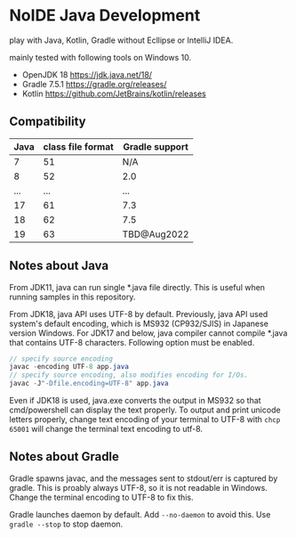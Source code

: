 
# NoIDE Java Development

play with Java, Kotlin, Gradle without Ecllipse or IntelliJ IDEA.

mainly tested with following tools on Windows 10.

- OpenJDK 18    https://jdk.java.net/18/
- Gradle 7.5.1  https://gradle.org/releases/
- Kotlin        https://github.com/JetBrains/kotlin/releases


## Compatibility

| Java | class file format | Gradle support |
|------|-------------------|----------------|
| 7    | 51                | N/A            |
| 8    | 52                | 2.0            |
| ...  | ...               | ...            |
| 17   | 61                | 7.3            |
| 18   | 62                | 7.5            |
| 19   | 63                | TBD@Aug2022    |


## Notes about Java

From JDK11, java can run single *.java file directly. This is useful when running samples in this repository.

From JDK18, java API uses UTF-8 by default. Previously, java API used system's default encoding, which is MS932 (CP932/SJIS) in Japanese version Windows. For JDK17 and below, java compiler cannot compile *.java that contains UTF-8 characters. Following option must be enabled.

```java
// specify source encoding
javac -encoding UTF-8 app.java
// specify source encoding, also modifies encoding for I/Os.
javac -J"-Dfile.encoding=UTF-8" app.java
```

Even if JDK18 is used, java.exe converts the output in MS932 so that cmd/powershell can display the text properly. To output and print unicode letters properly, change text encoding of your terminal to UTF-8 with `chcp 65001` will change the terminal text encoding to utf-8.

## Notes about Gradle

Gradle spawns javac, and the messages sent to stdout/err is captured by gradle. This is proably always UTF-8, so it is not readable in Windows. Change the terminal encoding to UTF-8 to fix this.

Gradle launches daemon by default. Add `--no-daemon` to avoid this. Use `gradle --stop` to stop daemon.



